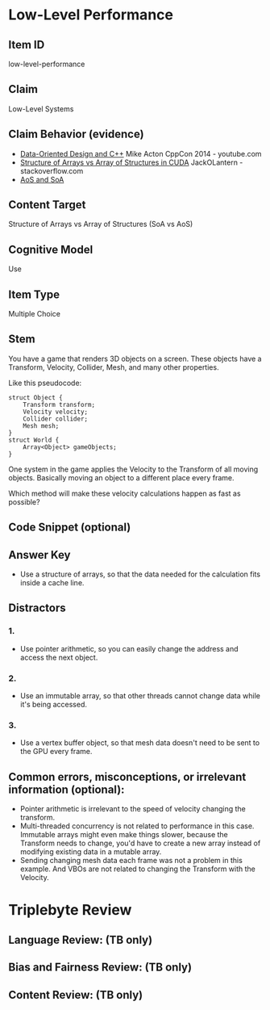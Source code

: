 # Low-Level Performance

## Item ID
low-level-performance

## Claim
Low-Level Systems

## Claim Behavior (evidence)

- [Data-Oriented Design and C++](https://www.youtube.com/watch?v=rX0ItVEVjHc) Mike Acton CppCon 2014 - youtube.com
- [Structure of Arrays vs Array of Structures in CUDA](https://stackoverflow.com/a/46693795/92584) JackOLantern - stackoverflow.com
- [AoS and SoA](https://en.wikipedia.org/wiki/AoS_and_SoA)

## Content Target
Structure of Arrays vs Array of Structures (SoA vs AoS)

## Cognitive Model
Use

## Item Type
Multiple Choice

## Stem
You have a game that renders 3D objects on a screen.
These objects have a Transform, Velocity, Collider, Mesh, and many other properties.

Like this pseudocode:
```
struct Object {
    Transform transform;
    Velocity velocity;
    Collider collider;
    Mesh mesh;
}
struct World {
    Array<Object> gameObjects;
}
```

One system in the game applies the Velocity to the Transform of all moving objects.  Basically moving an object to a different place every frame.

Which method will make these velocity calculations happen as fast as possible?


## Code Snippet (optional)


## Answer Key
* Use a structure of arrays, so that the data needed for the calculation fits inside a cache line.

## Distractors

### 1.
* Use pointer arithmetic, so you can easily change the address and access the next object.

### 2.
* Use an immutable array, so that other threads cannot change data while it's being accessed.

### 3.
* Use a vertex buffer object, so that mesh data doesn't need to be sent to the GPU every frame.

## Common errors, misconceptions, or irrelevant information (optional):

* Pointer arithmetic is irrelevant to the speed of velocity changing the transform.
* Multi-threaded concurrency is not related to performance in this case. Immutable arrays might even make things slower, because the Transform needs to change, you'd have to create a new array instead of modifying existing data in a mutable array.
* Sending changing mesh data each frame was not a problem in this example.  And VBOs are not related to changing the Transform with the Velocity.

# Triplebyte Review


## Language Review: (TB only)


## Bias and Fairness Review: (TB only)


## Content Review: (TB only)

